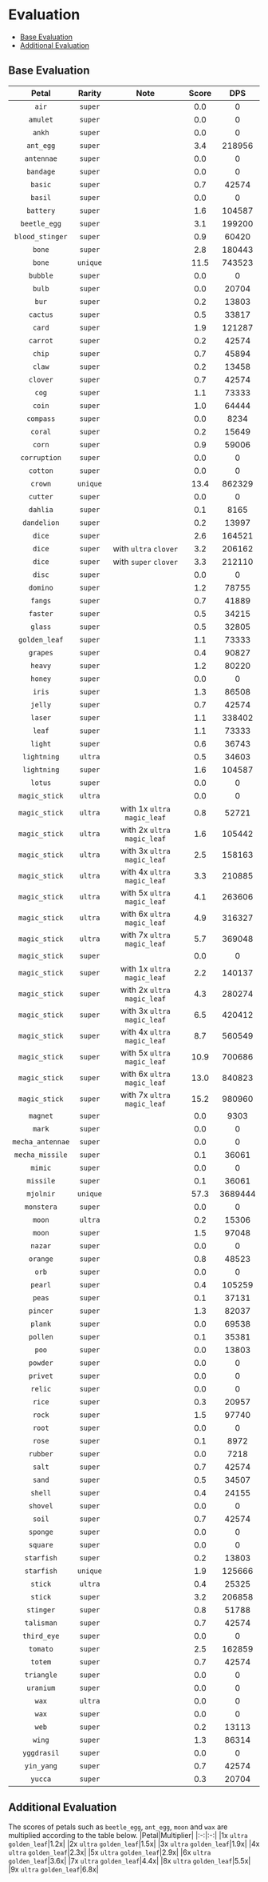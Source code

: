 # Evaluation
- [Base Evaluation](#base-evaluation)
- [Additional Evaluation](#additional-evaluation)

## Base Evaluation
|Petal|Rarity|Note|Score|DPS|
|:-:|:-:|:-:|:-:|:-:|
|`air`|`super`||0.0|0|
|`amulet`|`super`||0.0|0|
|`ankh`|`super`||0.0|0|
|`ant_egg`|`super`||3.4|218956|
|`antennae`|`super`||0.0|0|
|`bandage`|`super`||0.0|0|
|`basic`|`super`||0.7|42574|
|`basil`|`super`||0.0|0|
|`battery`|`super`||1.6|104587|
|`beetle_egg`|`super`||3.1|199200|
|`blood_stinger`|`super`||0.9|60420|
|`bone`|`super`||2.8|180443|
|`bone`|`unique`||11.5|743523|
|`bubble`|`super`||0.0|0|
|`bulb`|`super`||0.0|20704|
|`bur`|`super`||0.2|13803|
|`cactus`|`super`||0.5|33817|
|`card`|`super`||1.9|121287|
|`carrot`|`super`||0.2|42574|
|`chip`|`super`||0.7|45894|
|`claw`|`super`||0.2|13458|
|`clover`|`super`||0.7|42574|
|`cog`|`super`||1.1|73333|
|`coin`|`super`||1.0|64444|
|`compass`|`super`||0.0|8234|
|`coral`|`super`||0.2|15649|
|`corn`|`super`||0.9|59006|
|`corruption`|`super`||0.0|0|
|`cotton`|`super`||0.0|0|
|`crown`|`unique`||13.4|862329|
|`cutter`|`super`||0.0|0|
|`dahlia`|`super`||0.1|8165|
|`dandelion`|`super`||0.2|13997|
|`dice`|`super`||2.6|164521|
|`dice`|`super`|with `ultra` `clover`|3.2|206162|
|`dice`|`super`|with `super` `clover`|3.3|212110|
|`disc`|`super`||0.0|0|
|`domino`|`super`||1.2|78755|
|`fangs`|`super`||0.7|41889|
|`faster`|`super`||0.5|34215|
|`glass`|`super`||0.5|32805|
|`golden_leaf`|`super`||1.1|73333|
|`grapes`|`super`||0.4|90827|
|`heavy`|`super`||1.2|80220|
|`honey`|`super`||0.0|0|
|`iris`|`super`||1.3|86508|
|`jelly`|`super`||0.7|42574|
|`laser`|`super`||1.1|338402|
|`leaf`|`super`||1.1|73333|
|`light`|`super`||0.6|36743|
|`lightning`|`ultra`||0.5|34603|
|`lightning`|`super`||1.6|104587|
|`lotus`|`super`||0.0|0|
|`magic_stick`|`ultra`||0.0|0|
|`magic_stick`|`ultra`|with 1x `ultra` `magic_leaf`|0.8|52721|
|`magic_stick`|`ultra`|with 2x `ultra` `magic_leaf`|1.6|105442|
|`magic_stick`|`ultra`|with 3x `ultra` `magic_leaf`|2.5|158163|
|`magic_stick`|`ultra`|with 4x `ultra` `magic_leaf`|3.3|210885|
|`magic_stick`|`ultra`|with 5x `ultra` `magic_leaf`|4.1|263606|
|`magic_stick`|`ultra`|with 6x `ultra` `magic_leaf`|4.9|316327|
|`magic_stick`|`ultra`|with 7x `ultra` `magic_leaf`|5.7|369048|
|`magic_stick`|`super`||0.0|0|
|`magic_stick`|`super`|with 1x `ultra` `magic_leaf`|2.2|140137|
|`magic_stick`|`super`|with 2x `ultra` `magic_leaf`|4.3|280274|
|`magic_stick`|`super`|with 3x `ultra` `magic_leaf`|6.5|420412|
|`magic_stick`|`super`|with 4x `ultra` `magic_leaf`|8.7|560549|
|`magic_stick`|`super`|with 5x `ultra` `magic_leaf`|10.9|700686|
|`magic_stick`|`super`|with 6x `ultra` `magic_leaf`|13.0|840823|
|`magic_stick`|`super`|with 7x `ultra` `magic_leaf`|15.2|980960|
|`magnet`|`super`||0.0|9303|
|`mark`|`super`||0.0|0|
|`mecha_antennae`|`super`||0.0|0|
|`mecha_missile`|`super`||0.1|36061|
|`mimic`|`super`||0.0|0|
|`missile`|`super`||0.1|36061|
|`mjolnir`|`unique`||57.3|3689444|
|`monstera`|`super`||0.0|0|
|`moon`|`ultra`||0.2|15306|
|`moon`|`super`||1.5|97048|
|`nazar`|`super`||0.0|0|
|`orange`|`super`||0.8|48523|
|`orb`|`super`||0.0|0|
|`pearl`|`super`||0.4|105259|
|`peas`|`super`||0.1|37131|
|`pincer`|`super`||1.3|82037|
|`plank`|`super`||0.0|69538|
|`pollen`|`super`||0.1|35381|
|`poo`|`super`||0.0|13803|
|`powder`|`super`||0.0|0|
|`privet`|`super`||0.0|0|
|`relic`|`super`||0.0|0|
|`rice`|`super`||0.3|20957|
|`rock`|`super`||1.5|97740|
|`root`|`super`||0.0|0|
|`rose`|`super`||0.1|8972|
|`rubber`|`super`||0.0|7218|
|`salt`|`super`||0.7|42574|
|`sand`|`super`||0.5|34507|
|`shell`|`super`||0.4|24155|
|`shovel`|`super`||0.0|0|
|`soil`|`super`||0.7|42574|
|`sponge`|`super`||0.0|0|
|`square`|`super`||0.0|0|
|`starfish`|`super`||0.2|13803|
|`starfish`|`unique`||1.9|125666|
|`stick`|`ultra`||0.4|25325|
|`stick`|`super`||3.2|206858|
|`stinger`|`super`||0.8|51788|
|`talisman`|`super`||0.7|42574|
|`third_eye`|`super`||0.0|0|
|`tomato`|`super`||2.5|162859|
|`totem`|`super`||0.7|42574|
|`triangle`|`super`||0.0|0|
|`uranium`|`super`||0.0|0|
|`wax`|`ultra`||0.0|0|
|`wax`|`super`||0.0|0|
|`web`|`super`||0.2|13113|
|`wing`|`super`||1.3|86314|
|`yggdrasil`|`super`||0.0|0|
|`yin_yang`|`super`||0.7|42574|
|`yucca`|`super`||0.3|20704|
## Additional Evaluation
The scores of petals such as `beetle_egg`, `ant_egg`, `moon` and `wax` are multiplied according to the table below.
|Petal|Multiplier|
|:-:|:-:|
|1x `ultra` `golden_leaf`|1.2x|
|2x `ultra` `golden_leaf`|1.5x|
|3x `ultra` `golden_leaf`|1.9x|
|4x `ultra` `golden_leaf`|2.3x|
|5x `ultra` `golden_leaf`|2.9x|
|6x `ultra` `golden_leaf`|3.6x|
|7x `ultra` `golden_leaf`|4.4x|
|8x `ultra` `golden_leaf`|5.5x|
|9x `ultra` `golden_leaf`|6.8x|
